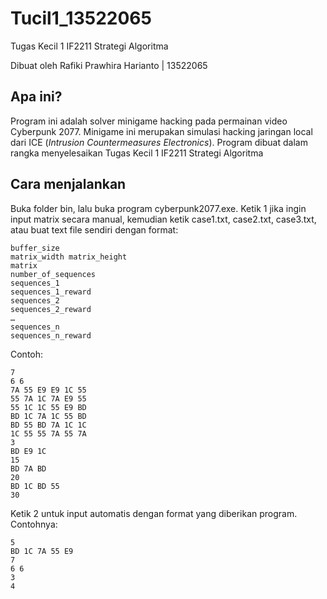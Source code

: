 # Tucil1_13522065
Tugas Kecil 1 IF2211 Strategi Algoritma

Dibuat oleh Rafiki Prawhira Harianto | 13522065

## Apa ini?
Program ini adalah solver minigame hacking pada permainan video Cyberpunk 2077. Minigame ini merupakan simulasi hacking jaringan local dari ICE (_Intrusion Countermeasures Electronics_). Program dibuat dalam rangka menyelesaikan Tugas Kecil 1 IF2211 Strategi Algoritma

## Cara menjalankan
Buka folder bin, lalu buka program cyberpunk2077.exe. Ketik 1 jika ingin input matrix secara manual, kemudian ketik case1.txt, case2.txt, case3.txt, atau buat text file sendiri dengan format:
```
buffer_size
matrix_width matrix_height
matrix
number_of_sequences
sequences_1
sequences_1_reward
sequences_2
sequences_2_reward
…
sequences_n
sequences_n_reward
```
Contoh:
```
7
6 6
7A 55 E9 E9 1C 55
55 7A 1C 7A E9 55
55 1C 1C 55 E9 BD
BD 1C 7A 1C 55 BD
BD 55 BD 7A 1C 1C
1C 55 55 7A 55 7A
3
BD E9 1C
15
BD 7A BD
20
BD 1C BD 55
30
```

Ketik 2 untuk input automatis dengan format yang diberikan program. Contohnya:
```
5
BD 1C 7A 55 E9
7
6 6
3
4
```
